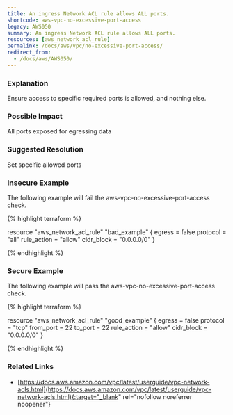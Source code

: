 ```yaml
---
title: An ingress Network ACL rule allows ALL ports.
shortcode: aws-vpc-no-excessive-port-access
legacy: AWS050
summary: An ingress Network ACL rule allows ALL ports. 
resources: [aws_network_acl_rule] 
permalink: /docs/aws/vpc/no-excessive-port-access/
redirect_from: 
  - /docs/aws/AWS050/
---
```


### Explanation


Ensure access to specific required ports is allowed, and nothing else.


### Possible Impact
All ports exposed for egressing data

### Suggested Resolution
Set specific allowed ports


### Insecure Example

The following example will fail the aws-vpc-no-excessive-port-access check.

{% highlight terraform %}

resource "aws_network_acl_rule" "bad_example" {
  egress         = false
  protocol       = "all"
  rule_action    = "allow"
  cidr_block     = "0.0.0.0/0"
}

{% endhighlight %}



### Secure Example

The following example will pass the aws-vpc-no-excessive-port-access check.

{% highlight terraform %}

resource "aws_network_acl_rule" "good_example" {
  egress         = false
  protocol       = "tcp"
  from_port      = 22
  to_port        = 22
  rule_action    = "allow"
  cidr_block     = "0.0.0.0/0"
}

{% endhighlight %}



### Related Links


- [https://docs.aws.amazon.com/vpc/latest/userguide/vpc-network-acls.html](https://docs.aws.amazon.com/vpc/latest/userguide/vpc-network-acls.html){:target="_blank" rel="nofollow noreferrer noopener"}


